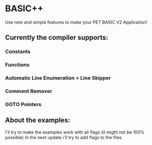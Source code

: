 # BASIC++

Use new and simple features to make your PET BASIC V2 Application!

## Currently the compiler supports:
### Constants
### Functions
### Automatic Line Enumeration + Line Skipper
### Comment Remover
### GOTO Pointers

## About the examples:
I'll try to make the examples work with all flags (it might not be 100% possible)
In the next update i'll try to add flags to the files
